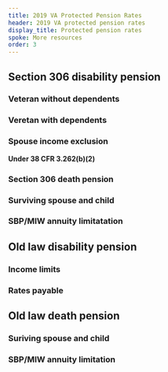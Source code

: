 ```yaml
---
title: 2019 VA Protected Pension Rates
header: 2019 VA protected pension rates
display_title: Protected pension rates
spoke: More resources
order: 3
---
```


## Section 306 disability pension

### Veteran without dependents

### Veretan with dependents

### Spouse income exclusion
<strong>Under 38 CFR 3.262(b)(2)</strong>

### Section 306 death pension

### Surviving spouse and child

### SBP/MIW annuity limitatation

## Old law disability pension

### Income limits

### Rates payable

## Old law death pension

### Suriving spouse and child

### SBP/MIW annuity limitation
